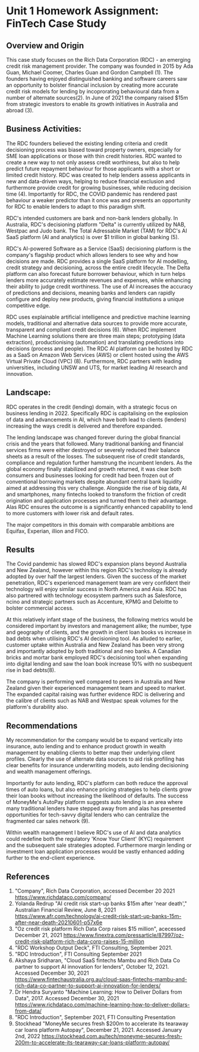 # Unit 1 Homework Assignment: FinTech Case Study

## Overview and Origin

This case study focuses on the Rich Data Corporation (RDC) - an emerging credit risk management provider. The company was founded in 2015 by Ada Guan, Michael Coomer, Charles Guan and Gordon Campbell (1). The founders having enjoyed distinguished banking and software careers saw an opportunity to bolster financial inclusion by creating more accurate credit risk models for lending by incoprorating behavioural data from a number of alternate sources(2). In June of 2021 the company raised $15m from strategic investors to enable its growth initiatives in Australia and abroad (3). 

## Business Activities:

The RDC founders believed the existing lending criteria and credit decisioning process was biased toward property owners, especially for SME loan applications or those with thin credit histories. RDC wanted to create a new way to not only assess credit worthiness, but also to help predict future repayment behaviour for those applicants with a short or limited credit history. RDC was created to help lenders assess applicants in new and data-driven ways, helping to reduce financial exclusion and furthermore provide credit for growing businesses, while reducing decision time (4). Importantly for RDC, the COVID pandemic has rendered past behaviour a weaker predictor than it once was and presents an opportunity for RDC to enable lenders to adapt to this paradigm shift. 

RDC's intended customers are bank and non-bank lenders globally. In Australia, RDC's decisioning platform "Delta" is currently utilized by NAB, Westpac and Judo bank. The Total Adressable Market (TAM) for RDC's AI SaaS platform (AI and analytics) is over $1 trillion in global banking (5).

RDC's AI-powered Software as a Service (SaaS) decisioning platform is the company's flagship product which allows lenders to see why and how decisions are made. RDC provides a single SaaS platform for AI modelling, credit strategy and decisioning, across the entire credit lifecycle. The Delta platform can also forecast future borrower behaviour, which in turn helps lenders more accurately estimate revenues and expenses, while enhancing their ability to judge credit worthiness. The use of AI increases the accuracy of predictions and decisions, meaning banks and lenders can rapidly configure and deploy new products, giving financial institutions a unique competitive edge. 

RDC uses explainable artificial intelligence and predictive machine learning models, traditional and alternative data sources to provide more accurate, transparent and compliant credit decisions (6). When RDC implement Machine Learning solutions there are three main steps; prototyping (data extraction), productionising (automation) and translating predictions into decisions (process and people). The RDC AI platform can be hosted by RDC as a SaaS on Amazon Web Services (AWS) or client hosted using the AWS Virtual Private Cloud (VPC) (8). Furthermore, RDC partners with leading universities, including UNSW and UTS, for market leading AI research and innovation.

## Landscape:

RDC operates in the credit (lending) domain, with a strategic focus on business lending in 2022. Specifically RDC is capitalising on the explosion of data and advancements in AI, which have both lead to clients (lenders) increasing the ways credit is delivered and therefore expanded.

The lending landscape was changed forever during the global financial crisis and the years that followed. Many traditional banking and financial services firms were either destroyed or severely reduced their balance sheets as a result of the losses. The subsequent rise of credit standards, compliance and regulation further hamstrung the incumbent lenders. As the global economy finally stabilized and growth returned, it was clear both consumers and businesses looking for credit had been frozen out of conventional borrowing markets despite abundant central bank liquidity aimed at addressing this very challenge. Alongside the rise of big data, AI and smartphones, many fintechs looked to transform the friction of credit origination and application processes and turned them to their advantage. Alas RDC ensures the outcome is a significantly enhanced capability to lend to more customers with lower risk and default rates.

The major competitors in this domain with comparable ambitions are Equifax, Experian, illion and FICO.

## Results

The Covid pandemic has slowed RDC's expansion plans beyond Australia and New Zealand, however within this region RDC's technology is already adopted by over half the largest lenders. Given the success of the market penetration, RDC's experienced management team are very confident their technology will enjoy similar success in North America and Asia. RDC has also partnered with technology ecosystem partners such as Salesforce, ncino and strategic partners such as Accenture, KPMG and Deloitte to bolster commercial access. 

At this relatively infant stage of the business, the following metrics would be considered important by investors and management alike; the number, type and geography of clients, and the growth in client loan books vs increase in bad debts when utilising RDC's AI decisioning tool. As alluded to earlier, customer uptake within Australia and New Zealand has been very strong and importantly adopted by both traditional and neo banks. A Canadian bricks and mortar bank employed RDC's decisioning tool when expanding into digital lending and saw the loan book increase 10% with no susbequent rise in bad debts(8). 

The company is performing well compared to peers in Australia and New Zealand given their experienced management team and speed to market. The expanded capital raising was further evidence RDC is delivering and the calibre of clients such as NAB and Westpac speak volumes for the platform's durability also.

## Recommendations

My recommendation for the company would be to expand vertically into insurance, auto lending and to enhance product growth in wealth management by enabling clients to better map their underlying client profiles. Clearly the use of alternate data sources to aid risk profiling has clear benefits for insurance underwriting models, auto lending decisioning and wealth management offerings. 

Importantly for auto lending, RDC's platform can both reduce the approval times of auto loans, but also enhance pricing strategies to help clients grow their loan books without increasing the likelihood of defaults. The success of MoneyMe's AutoPay platform suggests auto lending is an area where many traditional lenders have stepped away from and alas has presented opportunities for tech-savvy digital lenders who can centralize the fragmented car sales network (9). 

Within wealth management I believe RDC's use of AI and data analytics could redefine both the regulatory 'Know Your Client' (KYC) requirement and the subsequent sale strategies adopted. Furthermore margin lending or investment loan application processes would be vastly enhanced adding further to the end-client experience. 

## References

1. "Company", Rich Data Corporation, accessed December 20 2021 https://www.richdataco.com/company/
2. Yolanda Redrup "AI credit risk start-up banks $15m after 'near death'," Australian Financial Review, June 8, 2021  https://www.afr.com/technology/ai-credit-risk-start-up-banks-15m-after-near-death-20210601-p57x6e
3. "Oz credit risk platform Rich Data Corp raises $15 million", acecessed December 21, 2021 
https://www.finextra.com/pressarticle/87997/oz-credit-risk-platform-rich-data-corp-raises-15-million
4. "RDC Workshop Output Deck", FTI Consulting, September 2021.
5. "RDC Introduction", FTI Consulting September 2021
6. Akshaya Sridharan, "Cloud SaaS fintechs Mambu and Rich Data Co partner to support AI innovation for lenders", October 12, 2021. Accessed December 30, 2021 
https://www.fintechaustralia.org.au/cloud-saas-fintechs-mambu-and-rich-data-co-partner-to-support-ai-innovation-for-lenders/
7. Dr Hendra Suryanto "Machine Learning: How to Deliver Dollars from Data", 2017. Accessed December 30, 2021 
https://www.richdataco.com/machine-learning-how-to-deliver-dollars-from-data/
8. "RDC Introduction", September 2021, FTI Consulting Presentation
9. Stockhead "MoneyMe secures fresh $200m to accelerate its tearaway car loans platform Autopay", December 21, 2021. Accessed January 2nd, 2022 
https://stockhead.com.au/tech/moneyme-secures-fresh-200m-to-accelerate-its-tearaway-car-loans-platform-autopay/





